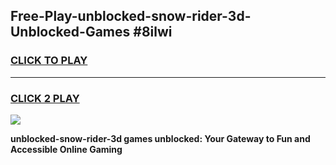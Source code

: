 
## Free-Play-unblocked-snow-rider-3d-Unblocked-Games #8ilwi
<h3>
<a href="https://news.freeplayer.one?title=unblocked-snow-rider-3d&ref=8M">CLICK TO PLAY</a></h3>
<hr>

<h3>
<a href="https://news.freeplayer.one?title=unblocked-snow-rider-3d&ref=8M">CLICK 2 PLAY</a>
  
</h3>

<a href="https://news.freeplayer.one?title=unblocked-snow-rider-3d&ref=8M"><img src="https://clearcache.store/games.png"></a>


**unblocked-snow-rider-3d games unblocked: Your Gateway to Fun and Accessible Online Gaming**

